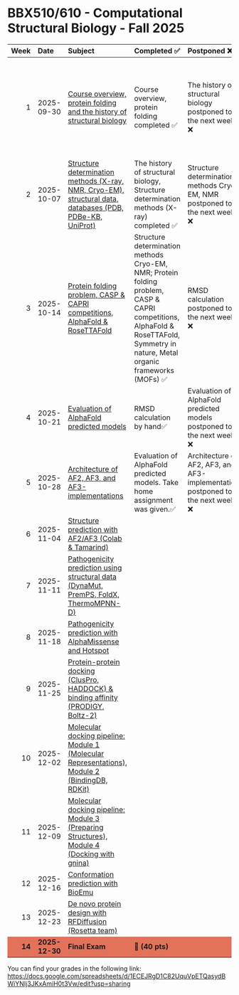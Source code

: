 BBX510/610 - Computational Structural Biology - Fall 2025
================

<table>
<thead>
<tr>
<th style="text-align:right;">Week</th>
<th style="text-align:left;">Date</th>
<th style="text-align:left;">Subject</th>
<th style="text-align:left;">Completed ✅</th>
<th style="text-align:left;">Postponed ❌</th>
<th style="text-align:left;">Pay attention to:</th>

</tr>
</thead>
<tbody>
<tr>
<td style="text-align:right;">1</td>
<td style="text-align:left;">2025-09-30</td>
<td style="text-align:left;"><a href="https://github.com/incisrdg/Computational_structural_biology_25_fall/blob/main/Week%201%3A%20Course%20overview%2C%20protein%20folding%20and%20the%20history%20of%20structural%20biology/%20Week%201%3A%20Course%20overview%2C%20protein%20folding%20and%20the%20history%20of%20structural%20biology.md">Course overview, protein folding and the history of structural biology</a></td>
<td style="text-align:left;">Course overview, protein folding completed ✅</td>
<td style="text-align:left;">The history of structural biology postponed to the next week. ❌</td>
<td style="text-align:left;">1- First three laws of thermodynamics driving protein folding. 2- Dot product to calculate bond angles. 3- Cross product to calculate dihedral angles. </td>

</tr>

<tr>
<td style="text-align:right;">2</td>
<td style="text-align:left;">2025-10-07</td>
<td style="text-align:left;"><a href="https://github.com/incisrdg/Computational_structural_biology_25_fall/blob/main/Week%202%3A%20Structure%20determination%20methods%20(X-ray%2C%20NMR%2C%20Cryo-EM)%2C%20what%20the%20structural%20data%20look%20like%2C%20structural%20databases%20(PDB%2C%20PDBe-KB%2C%20UniProt)/Week%202%3A%20Structure%20determination%20methods%20(X-ray%2C%20NMR%2C%20Cryo-EM)%2C%20what%20the%20structural%20data%20look%20like%2C%20structural%20databases%20(PDB%2C%20PDBe-KB%2C%20UniProt).md">Structure determination methods (X-ray, NMR, Cryo-EM), structural data, databases (PDB, PDBe-KB, UniProt)</a></td>
<td style="text-align:left;">The history of structural biology, Structure determination methods (X-ray) completed ✅</td>
<td style="text-align:left;">Structure determination methods Cryo-EM, NMR postponed to the next week. ❌</td>
<td style="text-align:left;">1- Thermodynamics of crystal seeding </td>

</tr>

<tr>
<td style="text-align:right;">3</td>
<td style="text-align:left;">2025-10-14</td>
<td style="text-align:left;"><a href="https://github.com/incisrdg/Computational_structural_biology_25_fall/blob/main/Week%203%3A%20Protein%20folding%20problem%2C%20CASP%20and%20CAPRI%20competitions%2C%20AlphaFold%20and%20RosettaFold%20as%20groundbreaking%20teams/Week%203%3A%20Protein%20folding%20problem%2C%20CASP%20and%20CAPRI%20competitions%2C%20AlphaFold%20and%20RosettaFold%20as%20groundbreaking%20teams.md">Protein folding problem, CASP & CAPRI competitions, AlphaFold & RoseTTAFold </a></td>
<td style="text-align:left;">Structure determination methods Cryo-EM, NMR; Protein folding problem, CASP & CAPRI competitions, AlphaFold & RoseTTAFold,  Symmetry in nature, Metal organic frameworks (MOFs) ✅</td>
<td style="text-align:left;">RMSD calculation postponed to the next week. ❌</td>
<td style="text-align:left;">1- Which method to use, when: XRC, Cryo-EM or NMR? 2-MOFs. 3- Definition of configuration, conformation, ensemble.</td>

</tr>

<tr>
<td style="text-align:right;">4</td>
<td style="text-align:left;">2025-10-21</td>
<td style="text-align:left;"><a href="https://github.com/incisrdg/Computational_structural_biology_25_fall/blob/main/Week%204%3A%20Evaluation%20of%20AlphaFold%20predicted%20models/Week%204%3A%20Evaluation%20of%20AlphaFold%20predicted%20models.md">Evaluation of AlphaFold predicted models</a></td>
<td style="text-align:left;">RMSD calculation by hand✅</td>
<td style="text-align:left;">Evaluation of AlphaFold predicted models postponed to the next week. ❌</td>
<td style="text-align:left;">1- RMSD computation using matrix multiplication</td>

</tr>

<tr>
<td style="text-align:right;">5</td>
<td style="text-align:left;">2025-10-28</td>
<td style="text-align:left;"><a href="https://github.com/incisrdg/Computational_structural_biology_25_fall/blob/main/Week%205%3A%20Architecture%20of%20AF2%2C%20AF3%2C%20and%20AF3-implementations/Week%205%3A%20Architecture%20of%20AF2%2C%20AF3%2C%20and%20AF3-implementations.md">Architecture of AF2, AF3, and AF3-implementations</a></td>
<td style="text-align:left;">Evaluation of AlphaFold predicted models. Take home assignment was given.✅</td>
<td style="text-align:left;">Architecture of AF2, AF3, and AF3-implementations postponed to the next week. ❌</td>
<td style="text-align:left;">1- Model confidence scoresd: pLDDT, PAE and TM </td>

</tr>

<tr>
<td style="text-align:right;">6</td>
<td style="text-align:left;">2025-11-04</td>
<td style="text-align:left;"><a href="https://github.com/incisrdg/Computational_structural_biology_25_fall/blob/main/Week%206%3A%20Structure%20predcition%20with%20AF2%2C%20AF3%2C%20and%20AF3-implementations%20using%20Colab%20and%20Tamarind/Week%206%3A%20Structure%20predcition%20with%20AF2%2C%20AF3%2C%20and%20AF3-implementations%20using%20Colab%20and%20Tamarind.md">Structure prediction with AF2/AF3 (Colab & Tamarind)</a></td>
<td style="text-align:left;"></td>
<td style="text-align:left;"></td>
</tr>

<tr>
<td style="text-align:right;">7</td>
<td style="text-align:left;">2025-11-11</td>
<td style="text-align:left;"><a href="https://github.com/incisrdg/Computational_structural_biology_25_fall/blob/main/Week%207%3A%20Pathogenicity%20prediction%20using%20structural%20data%20(single%20mutant%3A%20DynaMut%2C%20PremPS%2C%20FoldX%2C%20double%20mutant%3A%20ThermoMPNN-D)/Week%207%3A%20Pathogenicity%20prediction%20using%20structural%20data%20(single%20mutant%3A%20DynaMut%2C%20PremPS%2C%20FoldX%2C%20double%20mutant%3A%20ThermoMPNN-D).md">Pathogenicity prediction using structural data (DynaMut, PremPS, FoldX, ThermoMPNN-D)</a></td>
<td style="text-align:left;"></td>
<td style="text-align:left;"></td>
</tr>

<tr>
<td style="text-align:right;">8</td>
<td style="text-align:left;">2025-11-18</td>
<td style="text-align:left;"><a href="https://github.com/incisrdg/Computational_structural_biology_25_fall/blob/main/Week%208%3A%20Pathogenicity%20prediction%20with%20AlphaMissense%20and%20Hotspot/Week%208%3A%20Pathogenicity%20prediction%20with%20AlphaMissense%20and%20Hotspot.md">Pathogenicity prediction with AlphaMissense and Hotspot</a></td>
<td style="text-align:left;"></td>
<td style="text-align:left;"></td>
</tr>

<tr>
<td style="text-align:right;">9</td>
<td style="text-align:left;">2025-11-25</td>
<td style="text-align:left;"><a href="https://github.com/incisrdg/Computational_structural_biology_25_fall/blob/main/Week%209%3A%20Protein-protein%20docking%20(rigid-body%20docking%3A%20ClusPro%2C%20flexible%20docking%3A%20HADDOCK)%20and%20binding%20affinity%20calculations%20(PRODIGY%2C%20Boltz-2)/Week%209%3A%20Protein-protein%20docking%20(rigid-body%20docking%3A%20ClusPro%2C%20flexible%20docking%3A%20HADDOCK)%20and%20binding%20affinity%20calculations%20(PRODIGY%2C%20Boltz-2).md">Protein-protein docking (ClusPro, HADDOCK) & binding affinity (PRODIGY, Boltz-2)</a></td>
<td style="text-align:left;"></td>
<td style="text-align:left;"></td>
</tr>

<tr>
<td style="text-align:right;">10</td>
<td style="text-align:left;">2025-12-02</td>
<td style="text-align:left;"><a href="https://github.com/incisrdg/Computational_structural_biology_25_fall/blob/main/Week%2010%3A%20Molecular%20docking%20pipeline%3A%20module%201%20(Digital%20Representations%20of%20Molecules)%20and%20module%202%20(Exploring%20Chemical%20and%20Biological%20Data%20With%20BidingDB%20and%20the%20RDKit)/Week%2010%3A%20Molecular%20docking%20pipeline%3A%20module%201%20(Digital%20Representations%20of%20Molecules)%20and%20module%202%20(Exploring%20Chemical%20and%20Biological%20Data%20With%20BidingDB%20and%20the%20RDKit).md">Molecular docking pipeline: Module 1 (Molecular Representations), Module 2 (BindingDB, RDKit)</a></td>
<td style="text-align:left;"></td>
<td style="text-align:left;"></td>
</tr>

<tr>
<td style="text-align:right;">11</td>
<td style="text-align:left;">2025-12-09</td>
<td style="text-align:left;"><a href="https://github.com/incisrdg/Computational_structural_biology_25_fall/blob/main/Week%2011%3A%20Molecular%20docking%20pipeline%3A%20module%203%20(Preparing%20Structures%20for%20Docking)%20and%20module%204%20(Molecular%20Docking%20using%20gnina)/Week%2011%3A%20Molecular%20docking%20pipeline%3A%20module%203%20(Preparing%20Structures%20for%20Docking)%20and%20module%204%20(Molecular%20Docking%20using%20gnina).md">Molecular docking pipeline: Module 3 (Preparing Structures), Module 4 (Docking with gnina)</a></td>
<td style="text-align:left;"></td>
<td style="text-align:left;"></td>
</tr>

<tr>
<td style="text-align:right;">12</td>
<td style="text-align:left;">2025-12-16</td>
<td style="text-align:left;"><a href="https://github.com/incisrdg/Computational_structural_biology_25_fall/blob/main/Week%2012%3A%20Conformation%20prediction%20with%20BioEmu/Week%2012%3A%20Conformation%20prediction%20with%20BioEmu.md">Conformation prediction with BioEmu</a></td>
<td style="text-align:left;"></td>
<td style="text-align:left;"></td>
</tr>

<tr>
<td style="text-align:right;">13</td>
<td style="text-align:left;">2025-12-23</td>
<td style="text-align:left;"><a href="">De novo protein design with RFDiffusion (Rosetta team)</a></td>
<td style="text-align:left;"></td>
<td style="text-align:left;"></td>
</tr>

<tr>
<td style="text-align:right;font-weight: bold;background-color: #E2725A !important;">14</td>
<td style="text-align:left;font-weight: bold;background-color: #E2725A !important;">2025-12-30</td>
<td style="text-align:left;font-weight: bold;background-color: #E2725A !important;">Final Exam</td>
<td style="text-align:left;font-weight: bold;background-color: #E2725A !important;">📝 (40 pts)</td>
<td style="text-align:left;font-weight: bold;background-color: #E2725A !important;"></td>
</tr>
</tbody>
</table>

You can find your grades in the following link: https://docs.google.com/spreadsheets/d/1ECEJRgD1C82UquVpETQasydBWiYNIj3JKxAmiH0t3Vw/edit?usp=sharing
